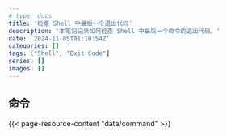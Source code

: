```yaml
---
# type: docs
title: '检查 Shell 中最后一个退出代码'
description: '本笔记记录如何检查 Shell 中最后一个命令的退出代码。'
date: '2024-11-05T01:10:54Z'
categories: []
tags: ["Shell", "Exit Code"]
series: []
images: []
---
```


## 命令

{{< page-resource-content "data/command" >}}
